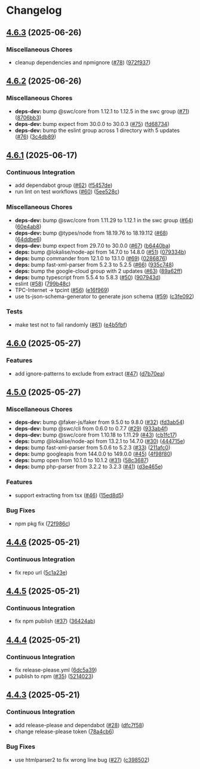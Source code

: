 # Changelog

## [4.6.3](https://github.com/tpcint/l10n-tools/compare/v4.6.2...v4.6.3) (2025-06-26)


### Miscellaneous Chores

* cleanup dependencies and npmignore ([#78](https://github.com/tpcint/l10n-tools/issues/78)) ([972f937](https://github.com/tpcint/l10n-tools/commit/972f93795bf3c0607dd21f51cb3900e7ca170c18))

## [4.6.2](https://github.com/tpcint/l10n-tools/compare/v4.6.1...v4.6.2) (2025-06-26)


### Miscellaneous Chores

* **deps-dev:** bump @swc/core from 1.12.1 to 1.12.5 in the swc group ([#71](https://github.com/tpcint/l10n-tools/issues/71)) ([8706bb3](https://github.com/tpcint/l10n-tools/commit/8706bb3513556d469352b462bb75b843b9cdbb2f))
* **deps-dev:** bump expect from 30.0.0 to 30.0.3 ([#75](https://github.com/tpcint/l10n-tools/issues/75)) ([fd68734](https://github.com/tpcint/l10n-tools/commit/fd68734d166e81fb099497eef0f40d2401e5b2ec))
* **deps-dev:** bump the eslint group across 1 directory with 5 updates ([#76](https://github.com/tpcint/l10n-tools/issues/76)) ([3c4db89](https://github.com/tpcint/l10n-tools/commit/3c4db89369b97e647487412e44361fdc20959363))

## [4.6.1](https://github.com/tpcint/l10n-tools/compare/v4.6.0...v4.6.1) (2025-06-17)


### Continuous Integration

* add dependabot group ([#62](https://github.com/tpcint/l10n-tools/issues/62)) ([f5457de](https://github.com/tpcint/l10n-tools/commit/f5457de39b73a3d97fc3fd20539894bf0665dc17))
* run lint on test workflows ([#60](https://github.com/tpcint/l10n-tools/issues/60)) ([5ee528c](https://github.com/tpcint/l10n-tools/commit/5ee528cc1a160214606208b7897cc9e345b494eb))


### Miscellaneous Chores

* **deps-dev:** bump @swc/core from 1.11.29 to 1.12.1 in the swc group ([#64](https://github.com/tpcint/l10n-tools/issues/64)) ([60e4ab8](https://github.com/tpcint/l10n-tools/commit/60e4ab8cd37b2decec6efc20758d2b2a4d41982d))
* **deps-dev:** bump @types/node from 18.19.76 to 18.19.112 ([#68](https://github.com/tpcint/l10n-tools/issues/68)) ([64ddbe6](https://github.com/tpcint/l10n-tools/commit/64ddbe697ba70eac84ea3a0748ba791d4091aec7))
* **deps-dev:** bump expect from 29.7.0 to 30.0.0 ([#67](https://github.com/tpcint/l10n-tools/issues/67)) ([b6440ba](https://github.com/tpcint/l10n-tools/commit/b6440ba33c3286735dc30898b23d978c9fd837d3))
* **deps:** bump @lokalise/node-api from 14.7.0 to 14.8.0 ([#51](https://github.com/tpcint/l10n-tools/issues/51)) ([079334b](https://github.com/tpcint/l10n-tools/commit/079334b3d63e6f842e38cbd8be4afdeb13db3a77))
* **deps:** bump commander from 12.1.0 to 13.1.0 ([#69](https://github.com/tpcint/l10n-tools/issues/69)) ([0286876](https://github.com/tpcint/l10n-tools/commit/0286876fd326943e59ee4f1aec84b2f5cb0f1982))
* **deps:** bump fast-xml-parser from 5.2.3 to 5.2.5 ([#66](https://github.com/tpcint/l10n-tools/issues/66)) ([935c748](https://github.com/tpcint/l10n-tools/commit/935c74888d0bf0e142dca41faa0daddc8c07ae86))
* **deps:** bump the google-cloud group with 2 updates ([#63](https://github.com/tpcint/l10n-tools/issues/63)) ([89a62ff](https://github.com/tpcint/l10n-tools/commit/89a62ffabddbec33ef7511e2a5555ca9ca99b94a))
* **deps:** bump typescript from 5.5.4 to 5.8.3 ([#50](https://github.com/tpcint/l10n-tools/issues/50)) ([907943d](https://github.com/tpcint/l10n-tools/commit/907943de2f5a1c284dd2eaa2383805b9e12320f7))
* eslint ([#58](https://github.com/tpcint/l10n-tools/issues/58)) ([799b48c](https://github.com/tpcint/l10n-tools/commit/799b48c5b10f602faff30ecbe7a08d7c79a49581))
* TPC-Internet -&gt; tpcint ([#56](https://github.com/tpcint/l10n-tools/issues/56)) ([e16f969](https://github.com/tpcint/l10n-tools/commit/e16f969dd87b242641a1b4576a89ec88c31bd0d9))
* use ts-json-schema-generator to generate json schema ([#59](https://github.com/tpcint/l10n-tools/issues/59)) ([c3fe092](https://github.com/tpcint/l10n-tools/commit/c3fe09205c2ad4dd86150061b32e60a73446c254))


### Tests

* make test not to fail randomly ([#61](https://github.com/tpcint/l10n-tools/issues/61)) ([e4b5fbf](https://github.com/tpcint/l10n-tools/commit/e4b5fbf498ed9f62c6c5c3ad0c255cd9e8ab444c))

## [4.6.0](https://github.com/tpcint/l10n-tools/compare/v4.5.0...v4.6.0) (2025-05-27)


### Features

* add ignore-patterns to exclude from extract ([#47](https://github.com/tpcint/l10n-tools/issues/47)) ([d7b70ea](https://github.com/tpcint/l10n-tools/commit/d7b70eadfcc1fa688d00e85e598ccb5c7bfc1d42))

## [4.5.0](https://github.com/tpcint/l10n-tools/compare/v4.4.6...v4.5.0) (2025-05-27)


### Miscellaneous Chores

* **deps-dev:** bump @faker-js/faker from 9.5.0 to 9.8.0 ([#32](https://github.com/tpcint/l10n-tools/issues/32)) ([fd3ab54](https://github.com/tpcint/l10n-tools/commit/fd3ab5430691418c057e5782f017ec17605e22fc))
* **deps-dev:** bump @swc/cli from 0.6.0 to 0.7.7 ([#29](https://github.com/tpcint/l10n-tools/issues/29)) ([933ab4f](https://github.com/tpcint/l10n-tools/commit/933ab4fe9a629541ef3e32d049f2393fc7452dc8))
* **deps-dev:** bump @swc/core from 1.10.18 to 1.11.29 ([#43](https://github.com/tpcint/l10n-tools/issues/43)) ([cb1fc17](https://github.com/tpcint/l10n-tools/commit/cb1fc17c9d7b15309c12849547773c02cb3ecfd1))
* **deps:** bump @lokalise/node-api from 13.2.1 to 14.7.0 ([#30](https://github.com/tpcint/l10n-tools/issues/30)) ([444715e](https://github.com/tpcint/l10n-tools/commit/444715e793400042ba3f6a68ac590607212d8b8d))
* **deps:** bump fast-xml-parser from 5.0.6 to 5.2.3 ([#33](https://github.com/tpcint/l10n-tools/issues/33)) ([211afc0](https://github.com/tpcint/l10n-tools/commit/211afc0114902d642c4b26f18934e0aa8a9bb5ba))
* **deps:** bump googleapis from 144.0.0 to 149.0.0 ([#45](https://github.com/tpcint/l10n-tools/issues/45)) ([4f98f80](https://github.com/tpcint/l10n-tools/commit/4f98f805ac096a823dc089e58c3a74d83077b24e))
* **deps:** bump open from 10.1.0 to 10.1.2 ([#31](https://github.com/tpcint/l10n-tools/issues/31)) ([58c3687](https://github.com/tpcint/l10n-tools/commit/58c36878bc14e7478f8b265428cea1bab5244a78))
* **deps:** bump php-parser from 3.2.2 to 3.2.3 ([#41](https://github.com/tpcint/l10n-tools/issues/41)) ([d3e465e](https://github.com/tpcint/l10n-tools/commit/d3e465e9b39833a7ae3577ce7f6a8c2e4467ec9b))


### Features

* support extracting from tsx ([#46](https://github.com/tpcint/l10n-tools/issues/46)) ([15ed8d5](https://github.com/tpcint/l10n-tools/commit/15ed8d50b9b1f9737d0d14b8b3d779fb5aa3f888))


### Bug Fixes

* npm pkg fix ([72f986c](https://github.com/tpcint/l10n-tools/commit/72f986c0c6ff1128700b57c9de6f5c9757c30a59))

## [4.4.6](https://github.com/tpcint/l10n-tools/compare/v4.4.5...v4.4.6) (2025-05-21)


### Continuous Integration

* fix repo url ([5c1a23e](https://github.com/tpcint/l10n-tools/commit/5c1a23e235df918648bf4bb34436a7adbbb1b16f))

## [4.4.5](https://github.com/tpcint/l10n-tools/compare/v4.4.4...v4.4.5) (2025-05-21)


### Continuous Integration

* fix npm publish ([#37](https://github.com/tpcint/l10n-tools/issues/37)) ([36424ab](https://github.com/tpcint/l10n-tools/commit/36424abf39eca4740396dacc5e0aae9ec58539c2))

## [4.4.4](https://github.com/tpcint/l10n-tools/compare/v4.4.3...v4.4.4) (2025-05-21)


### Continuous Integration

* fix release-please.yml ([6dc5a39](https://github.com/tpcint/l10n-tools/commit/6dc5a3919f8dc7aae9dfa9eb87933de96f347b5a))
* publish to npm ([#35](https://github.com/tpcint/l10n-tools/issues/35)) ([5214023](https://github.com/tpcint/l10n-tools/commit/52140239c591720808502bc2775a089de367927f))

## [4.4.3](https://github.com/tpcint/l10n-tools/compare/v4.4.2...v4.4.3) (2025-05-21)


### Continuous Integration

* add release-please and dependabot ([#28](https://github.com/tpcint/l10n-tools/issues/28)) ([dfc7f58](https://github.com/tpcint/l10n-tools/commit/dfc7f5863525c36a22d1b01c97bc378b78489fc6))
* change release-please token ([78a4cb6](https://github.com/tpcint/l10n-tools/commit/78a4cb654e625d267340275135dbffb662b5df8c))


### Bug Fixes

* use htmlparser2 to fix wrong line bug ([#27](https://github.com/tpcint/l10n-tools/issues/27)) ([c398502](https://github.com/tpcint/l10n-tools/commit/c398502fdc04d0c37845777bb5a9bfb98eaed576))
